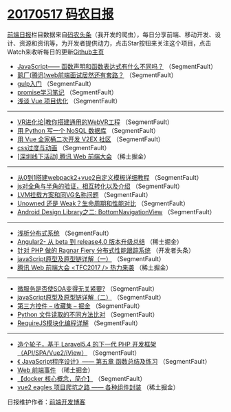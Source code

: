 # [20170517 码农日报](https://toutiao.qdkfweb.cn/date/2017/05/17)

[前端日报](https://qdkfweb.cn/c/news)栏目数据来自[码农头条](https://toutiao.qdkfweb.cn/)（我开发的爬虫），每日分享前端、移动开发、设计、资源和资讯等，为开发者提供动力，点击Star按钮来关注这个项目，点击Watch来收听每日的更新[Github主页](https://github.com/kujian/frontendDaily)
* [JavaScript—— 函数声明和函数表达式有什么不同吗？](https://toutiao.qdkfweb.cn/38280.html) （SegmentFault）
* [鹅厂(腾讯)web前端面试居然还有套路？](https://toutiao.qdkfweb.cn/38281.html) （SegmentFault）
* [gulp入门](https://toutiao.qdkfweb.cn/38276.html) （SegmentFault）
* [promise学习笔记](https://toutiao.qdkfweb.cn/38277.html) （SegmentFault）
* [浅谈 Vue 项目优化](https://toutiao.qdkfweb.cn/38268.html) （SegmentFault）

***
* [VR进化论|教你搭建通用的WebVR工程](https://toutiao.qdkfweb.cn/38272.html) （SegmentFault）
* [用 Python 写一个 NoSQL 数据库](https://toutiao.qdkfweb.cn/38271.html) （SegmentFault）
* [用 Vue 全家桶二次开发 V2EX 社区](https://toutiao.qdkfweb.cn/38270.html) （SegmentFault）
* [css过度与动画](https://toutiao.qdkfweb.cn/38338.html) （SegmentFault）
* [[深圳线下活动] 腾讯 Web 前端大会](https://toutiao.qdkfweb.cn/38288.html) （稀土掘金）

***
* [从0到1搭建webpack2+vue2自定义模板详细教程](https://toutiao.qdkfweb.cn/38323.html) （SegmentFault）
* [js对全角与半角的验证，相互转化以及介绍](https://toutiao.qdkfweb.cn/38334.html) （SegmentFault）
* [LVM挂载方案和同VG名称问题](https://toutiao.qdkfweb.cn/38267.html) （SegmentFault）
* [Unowned 还是 Weak？生命周期和性能对比](https://toutiao.qdkfweb.cn/38278.html) （SegmentFault）
* [Android Design Library之二: BottomNavigationView](https://toutiao.qdkfweb.cn/38279.html) （SegmentFault）

***
* [浅析分布式系统](https://toutiao.qdkfweb.cn/38269.html) （SegmentFault）
* [Angular2- 从 beta 到 release4.0 版本升级总结](https://toutiao.qdkfweb.cn/38302.html) （稀土掘金）
* [针对 PHP 做的 Ragnar Fiery 分布式性能跟踪系统](https://toutiao.qdkfweb.cn/38353.html) （开发者头条）
* [javaScript原型及原型链详解（一）](https://toutiao.qdkfweb.cn/38332.html) （SegmentFault）
* [腾讯 Web 前端大会 &lt;TFC2017 /&gt; 热力来袭](https://toutiao.qdkfweb.cn/38303.html) （稀土掘金）

***
* [微服务是否使SOA变得无关紧要?](https://toutiao.qdkfweb.cn/38282.html) （SegmentFault）
* [javaScript原型及原型链详解（二）](https://toutiao.qdkfweb.cn/38333.html) （SegmentFault）
* [第三方控件 &#8211; 收藏集 &#8211; 掘金](https://toutiao.qdkfweb.cn/38283.html) （SegmentFault）
* [Python 文件读取的不同方法比对](https://toutiao.qdkfweb.cn/38273.html) （SegmentFault）
* [RequireJS模块化编程详解](https://toutiao.qdkfweb.cn/38324.html) （SegmentFault）

***
* [造个轮子，基于 Laravel5.4 的下一代 PHP 开发框架 （API/SPA/Vue2/iView）](https://toutiao.qdkfweb.cn/38284.html) （SegmentFault）
* [《 JavaScript程序设计》—— 第五章 函数总结及练习](https://toutiao.qdkfweb.cn/38274.html) （SegmentFault）
* [Web 前端事件](https://toutiao.qdkfweb.cn/38296.html) （稀土掘金）
* [【docker 核心概念，简介】](https://toutiao.qdkfweb.cn/38337.html) （SegmentFault）
* [vue2 eagles 项目爬坑之路 —— 各种组件封装](https://toutiao.qdkfweb.cn/38298.html) （稀土掘金）

日报维护作者：[前端开发博客](https://qdkfweb.cn/) 
